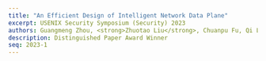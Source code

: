 ```yaml
---
title: "An Efficient Design of Intelligent Network Data Plane"
excerpt: USENIX Security Symposium (Security) 2023
authors: Guangmeng Zhou, <strong>Zhuotao Liu</strong>, Chuanpu Fu, Qi Li, Ke Xu
description: Distinguished Paper Award Winner
seq: 2023-1
---
```

